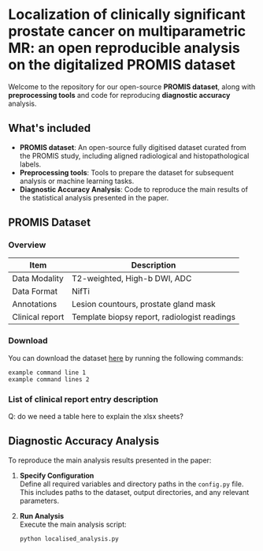 
# Localization of clinically significant prostate cancer on multiparametric MR: an open reproducible analysis on the digitalized PROMIS dataset

Welcome to the repository for our open-source **PROMIS dataset**, along with **preprocessing tools** and code for reproducing **diagnostic accuracy** analysis.

## What's included
- **PROMIS dataset**: An open-source fully digitised dataset curated from the PROMIS study, including aligned radiological and histopathological labels.
- **Preprocessing tools**: Tools to prepare the dataset for subsequent analysis or machine learning tasks. 
- **Diagnostic Accuracy Analysis**: Code to reproduce the main results of the statistical analysis presented in the paper.

## PROMIS Dataset 
### Overview
| Item | Description |
| ---- | ----------- |
| Data Modality | T2-weighted, High-b DWI, ADC |
| Data Format | NifTi |
| Annotations | Lesion countours, prostate gland mask |
| Clinical report | Template biopsy report, radiologist readings |

### Download
You can download the dataset [here](https://exampleurl) by running the following commands:

```
example command line 1
example command lines 2
```
### List of clinical report entry description
Q: do we need a table here to explain the xlsx sheets?
<!-- 
## Preprocessing tools -->

## Diagnostic Accuracy Analysis
To reproduce the main analysis results presented in the paper:

1. **Specify Configuration**  
   Define all required variables and directory paths in the `config.py` file. This includes paths to the dataset, output directories, and any relevant parameters.

2. **Run Analysis**  
   Execute the main analysis script:

   ```bash
   python localised_analysis.py

